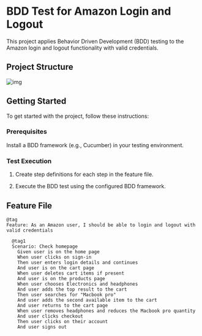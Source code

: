 # BDD Test for Amazon Login and Logout

This project applies Behavior Driven Development (BDD) testing to the Amazon login and logout functionality with valid credentials.

## Project Structure

![img](https://github.com/Vio-ss/Assessment-1/assets/77194486/d5f7f038-c9be-4c5c-a60a-4b7b7ec99f4e)

## Getting Started

To get started with the project, follow these instructions:

### Prerequisites

Install a BDD framework (e.g., Cucumber) in your testing environment.

### Test Execution

1. Create step definitions for each step in the feature file.

2. Execute the BDD test using the configured BDD framework.

## Feature File

```gherkin
@tag
Feature: As an Amazon user, I should be able to login and logout with valid credentials

  @tag1
  Scenario: Check homepage
    Given user is on the home page 
    When user clicks on sign-in
    Then user enters login details and continues
    And user is on the cart page 
    When user deletes cart items if present
    And user is on the products page 
    When user chooses Electronics and headphones
    And user adds the top result to the cart
    Then user searches for "Macbook pro"
    And user adds the second available item to the cart
    And user returns to the cart page
    When user removes headphones and reduces the Macbook pro quantity
    And user clicks checkout
    Then user clicks on their account
    And user signs out
